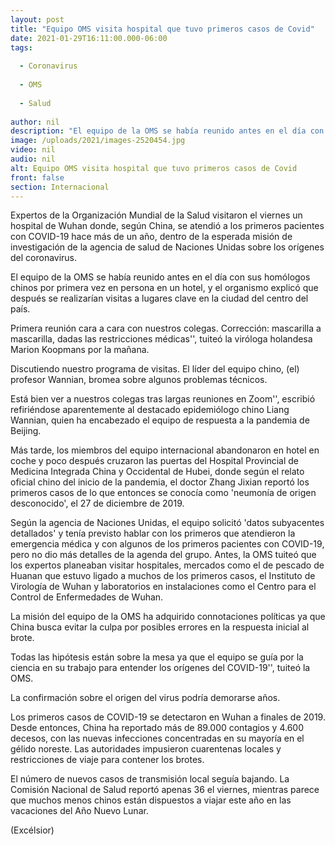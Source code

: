 ```yaml
---
layout: post
title: "Equipo OMS visita hospital que tuvo primeros casos de Covid"
date: 2021-01-29T16:11:00.000-06:00
tags:
  
  - Coronavirus
  
  - OMS
  
  - Salud
  
author: nil
description: "El equipo de la OMS se había reunido antes en el día con sus homólogos chinos por primera vez en persona en un hotel, y el organismo explicó que después se realizarían visitas a lugares clave en la ciudad del centro del país"
image: /uploads/2021/images-2520454.jpg
video: nil
audio: nil
alt: Equipo OMS visita hospital que tuvo primeros casos de Covid
front: false
section: Internacional
---
```


Expertos de la Organización Mundial de la Salud visitaron el viernes un hospital de Wuhan donde, según China, se atendió a los primeros pacientes con COVID-19 hace más de un año, dentro de la esperada misión de investigación de la agencia de salud de Naciones Unidas sobre los orígenes del coronavirus.

El equipo de la OMS se había reunido antes en el día con sus homólogos chinos por primera vez en persona en un hotel, y el organismo explicó que después se realizarían visitas a lugares clave en la ciudad del centro del país.

Primera reunión cara a cara con nuestros colegas. Corrección: mascarilla a mascarilla, dadas las restricciones médicas'', tuiteó la viróloga holandesa Marion Koopmans por la mañana.

Discutiendo nuestro programa de visitas. El líder del equipo chino, (el) profesor Wannian, bromea sobre algunos problemas técnicos.

Está bien ver a nuestros colegas tras largas reuniones en Zoom'', escribió refiriéndose aparentemente al destacado epidemiólogo chino Liang Wannian, quien ha encabezado el equipo de respuesta a la pandemia de Beijing.

Más tarde, los miembros del equipo internacional abandonaron en hotel en coche y poco después cruzaron las puertas del Hospital Provincial de Medicina Integrada China y Occidental de Hubei, donde según el relato oficial chino del inicio de la pandemia, el doctor Zhang Jixian reportó los primeros casos de lo que entonces se conocía como 'neumonía de origen desconocido', el 27 de diciembre de 2019.

Según la agencia de Naciones Unidas, el equipo solicitó 'datos subyacentes detallados' y tenía previsto hablar con los primeros que atendieron la emergencia médica y con algunos de los primeros pacientes con COVID-19, pero no dio más detalles de la agenda del grupo. Antes, la OMS tuiteó que los expertos planeaban visitar hospitales, mercados como el de pescado de Huanan que estuvo ligado a muchos de los primeros casos, el Instituto de Virología de Wuhan y laboratorios en instalaciones como el Centro para el Control de Enfermedades de Wuhan.

La misión del equipo de la OMS ha adquirido connotaciones políticas ya que China busca evitar la culpa por posibles errores en la respuesta inicial al brote.

Todas las hipótesis están sobre la mesa ya que el equipo se guía por la ciencia en su trabajo para entender los orígenes del COVID-19'', tuiteó la OMS.

La confirmación sobre el origen del virus podría demorarse años.

Los primeros casos de COVID-19 se detectaron en Wuhan a finales de 2019. Desde entonces, China ha reportado más de 89.000 contagios y 4.600 decesos, con las nuevas infecciones concentradas en su mayoría en el gélido noreste. Las autoridades impusieron cuarentenas locales y restricciones de viaje para contener los brotes.

El número de nuevos casos de transmisión local seguía bajando. La Comisión Nacional de Salud reportó apenas 36 el viernes, mientras parece que muchos menos chinos están dispuestos a viajar este año en las vacaciones del Año Nuevo Lunar.

(Excélsior)